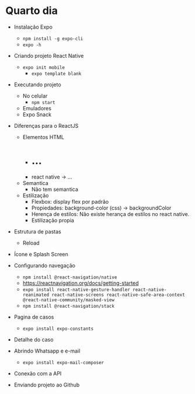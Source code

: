 # Quarto dia

* Instalação Expo
	* `npm install -g expo-cli`
	* `expo -h`

* Criando projeto React Native
	* `expo init mobile`
		* `expo template blank`

* Executando projeto
	* No celular
		* `npm start`
	* Emuladores
	* Expo Snack

* Diferenças para o ReactJS
	* Elementos HTML
		* <div> <span> <p> <h1> ... 
		* react native -> <View> <Text> ...
	* Semantica
		* Não tem semantica
	* Estilização
		* Flexbox: display flex por padrão
		* Propiedades: background-color (css) -> backgroundColor
		* Herença de estilos: Não existe herança de estilos no react native. 
		* Estilização propia

* Estrutura de pastas
	* Reload

* Ícone e Splash Screen

* Configurando navegação
	* `npm install @react-navigation/native`
	* https://reactnavigation.org/docs/getting-started
	* `expo install react-native-gesture-handler react-native-reanimated react-native-screens react-native-safe-area-context @react-native-community/masked-view`
	* `npm install @react-navigation/stack`

* Pagina de casos
	* `expo install expo-constants`

* Detalhe do caso

* Abrindo Whatsapp e e-mail
	* `expo install expo-mail-composer`

* Conexão com a API

* Enviando projeto ao Github